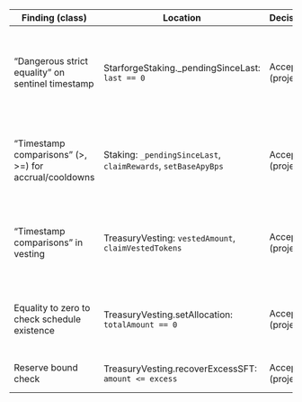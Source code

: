 | Finding (class)                                       | Location                                                      | Decision         | Rationale/Mitigation                                                                                                                              |
| ----------------------------------------------------- | ------------------------------------------------------------- | ---------------- | ------------------------------------------------------------------------------------------------------------------------------------------------- |
| “Dangerous strict equality” on sentinel timestamp     | StarforgeStaking.\_pendingSinceLast: `last == 0`              | Accept (project) | `last==0` is an initialization sentinel, not a time comparison on `block.timestamp`. No correctness risk; saves a boolean slot. Covered by tests. |
| “Timestamp comparisons” (>, >=) for accrual/cooldowns | Staking: `_pendingSinceLast`, `claimRewards`, `setBaseApyBps` | Accept (project) | Time-based accrual requires timestamp math. Cooldown/runway checks are intentional safety rails. Tested.                                          |
| “Timestamp comparisons” in vesting                    | TreasuryVesting: `vestedAmount`, `claimVestedTokens`          | Accept (project) | Linear vesting is time-based by design; monotonic and upper-bounded by allocation. Tests cover rounding and “exact remainder.”                    |
| Equality to zero to check schedule existence          | TreasuryVesting.setAllocation: `totalAmount == 0`             | Accept (project) | Sentinel for “no schedule yet.” Prevents overwrite. Safer and cheaper than an extra boolean.                                                      |
| Reserve bound check                                   | TreasuryVesting.recoverExcessSFT: `amount <= excess`          | Accept (project) | Ensures escrow+SRV cannot be drained. Tested.                                                                                                     |
